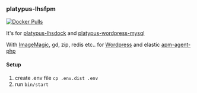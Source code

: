 ### platypus-lhsfpm

[![Docker Pulls](https://img.shields.io/docker/pulls/lhsradek/fpm)](https://hub.docker.com/repository/docker/lhsradek/fpm)

It's for [platypus-lhsdock](https://github.com/lhsradek/platypus-lhsdock) and [platypus-wordpress-mysql](https://github.com/lhsradek/platypus-wordpress-mysql)

With [ImageMagic](https://imagemagick.org/index.php), gd, zip, redis etc.. for [Wordpress](https://hub.docker.com/_/wordpress) and elastic [apm-agent-php](https://github.com/elastic/apm-agent-php/releases)

#### Setup

1) create .env file ```cp .env.dist .env```
2) run ```bin/start```


